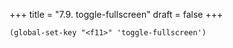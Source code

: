 +++
title = "7.9. toggle-fullscreen"
draft = false
+++

```elisp
(global-set-key "<f11>" 'toggle-fullscreen')
```

